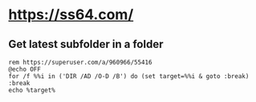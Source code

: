 # https://ss64.com/

## Get latest subfolder in a folder

```
rem https://superuser.com/a/960966/55416
@echo OFF
for /f %%i in ('DIR /AD /O-D /B') do (set target=%%i & goto :break)
:break
echo %target%
```
